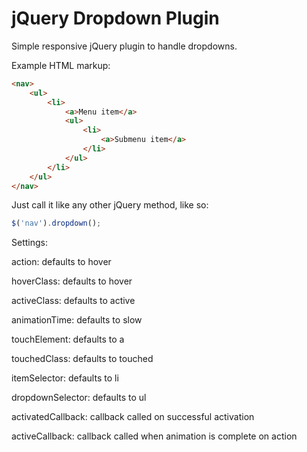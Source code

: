 jQuery Dropdown Plugin
========

Simple responsive jQuery plugin to handle dropdowns.

Example HTML markup:
```html
<nav>
	<ul>
		<li>
			<a>Menu item</a>
			<ul>
				<li>
					<a>Submenu item</a>
				</li>
			</ul>
		</li>
	</ul>
</nav>
```
Just call it like any other jQuery method, like so:
```javascript
$('nav').dropdown();
```

Settings:

action: defaults to hover

hoverClass: defaults to hover

activeClass: defaults to active

animationTime: defaults to slow

touchElement: defaults to a

touchedClass: defaults to touched

itemSelector: defaults to li

dropdownSelector: defaults to ul

activatedCallback: callback called on successful activation

activeCallback: callback called when animation is complete on action


